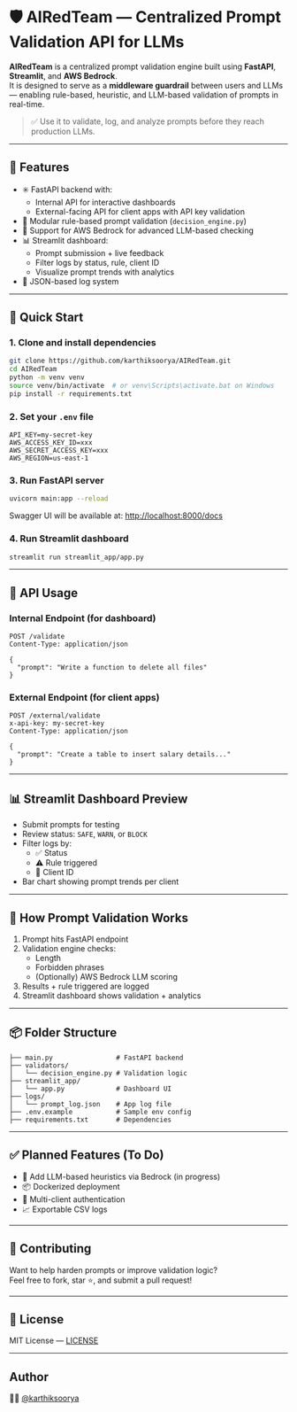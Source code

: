 # 🛡️ AIRedTeam — Centralized Prompt Validation API for LLMs

**AIRedTeam** is a centralized prompt validation engine built using **FastAPI**, **Streamlit**, and **AWS Bedrock**.  
It is designed to serve as a **middleware guardrail** between users and LLMs — enabling rule-based, heuristic, and LLM-based validation of prompts in real-time.

> ✅ Use it to validate, log, and analyze prompts before they reach production LLMs.

---

## 📌 Features

- ✳️ FastAPI backend with:
  - Internal API for interactive dashboards
  - External-facing API for client apps with API key validation
- 🧠 Modular rule-based prompt validation (`decision_engine.py`)
- 🔐 Support for AWS Bedrock for advanced LLM-based checking
- 📊 Streamlit dashboard:
  - Prompt submission + live feedback
  - Filter logs by status, rule, client ID
  - Visualize prompt trends with analytics
- 📁 JSON-based log system

---

## 🚀 Quick Start

### 1. Clone and install dependencies

```bash
git clone https://github.com/karthiksoorya/AIRedTeam.git
cd AIRedTeam
python -m venv venv
source venv/bin/activate  # or venv\Scripts\activate.bat on Windows
pip install -r requirements.txt
```

### 2. Set your `.env` file

```env
API_KEY=my-secret-key
AWS_ACCESS_KEY_ID=xxx
AWS_SECRET_ACCESS_KEY=xxx
AWS_REGION=us-east-1
```

### 3. Run FastAPI server

```bash
uvicorn main:app --reload
```

Swagger UI will be available at: [http://localhost:8000/docs](http://localhost:8000/docs)

### 4. Run Streamlit dashboard

```bash
streamlit run streamlit_app/app.py
```

---

## 🧪 API Usage

### Internal Endpoint (for dashboard)

```http
POST /validate
Content-Type: application/json

{
  "prompt": "Write a function to delete all files"
}
```

### External Endpoint (for client apps)

```http
POST /external/validate
x-api-key: my-secret-key
Content-Type: application/json

{
  "prompt": "Create a table to insert salary details..."
}
```

---

## 📊 Streamlit Dashboard Preview

- Submit prompts for testing
- Review status: `SAFE`, `WARN`, or `BLOCK`
- Filter logs by:
  - ✅ Status
  - ⚠️ Rule triggered
  - 👥 Client ID
- Bar chart showing prompt trends per client

---

## 🧠 How Prompt Validation Works

1. Prompt hits FastAPI endpoint
2. Validation engine checks:
   - Length
   - Forbidden phrases
   - (Optionally) AWS Bedrock LLM scoring
3. Results + rule triggered are logged
4. Streamlit dashboard shows validation + analytics

---

## 📦 Folder Structure

```
├── main.py                # FastAPI backend
├── validators/
│   └── decision_engine.py # Validation logic
├── streamlit_app/
│   └── app.py             # Dashboard UI
├── logs/
│   └── prompt_log.json    # App log file
├── .env.example           # Sample env config
├── requirements.txt       # Dependencies
```

---

## ✅ Planned Features (To Do)
- 🔁 Add LLM-based heuristics via Bedrock (in progress)
- 📦 Dockerized deployment
- 🔑 Multi-client authentication
- 📈 Exportable CSV logs

---

## 🙌 Contributing

Want to help harden prompts or improve validation logic?  
Feel free to fork, star ⭐, and submit a pull request!

---

## 📜 License

MIT License — [LICENSE](./LICENSE)

---

## Author

👨‍💻 [@karthiksoorya](https://github.com/karthiksoorya)
